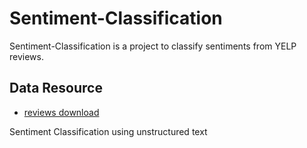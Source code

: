 # Sentiment-Classification

Sentiment-Classification is a project to classify sentiments from YELP reviews.

## Data Resource
* [reviews download](https://www.yelp.com/dataset)

Sentiment Classification using unstructured text
